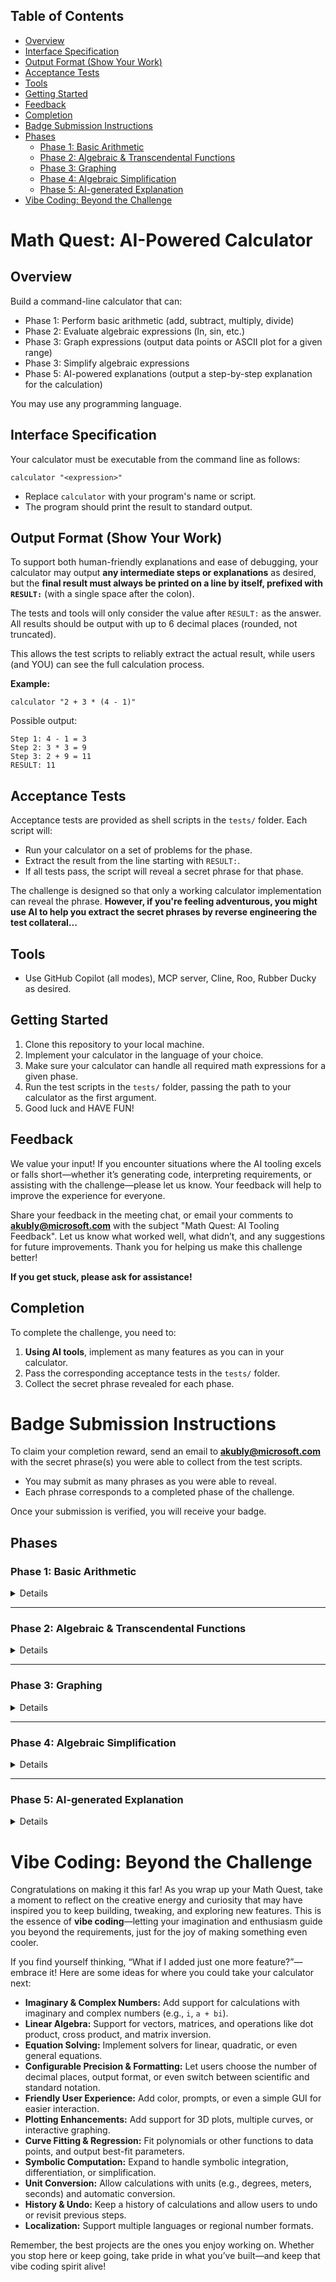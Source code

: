 ## Table of Contents

- [Overview](#overview)
- [Interface Specification](#interface-specification)
- [Output Format (Show Your Work)](#output-format-show-your-work)
- [Acceptance Tests](#acceptance-tests)
- [Tools](#tools)
- [Getting Started](#getting-started)
- [Feedback](#feedback)
- [Completion](#completion)
- [Badge Submission Instructions](#badge-submission-instructions)
- [Phases](#phases)
  - [Phase 1: Basic Arithmetic](#phase-1-basic-arithmetic)
  - [Phase 2: Algebraic & Transcendental Functions](#phase-2-algebraic--transcendental-functions)
  - [Phase 3: Graphing](#phase-3-graphing)
  - [Phase 4: Algebraic Simplification](#phase-4-algebraic-simplification)
  - [Phase 5: AI-generated Explanation](#phase-5-ai-generated-explanation)
- [Vibe Coding: Beyond the Challenge](#vibe-coding-beyond-the-challenge)

# Math Quest: AI-Powered Calculator

## Overview

Build a command-line calculator that can:
- Phase 1: Perform basic arithmetic (add, subtract, multiply, divide)
- Phase 2: Evaluate algebraic expressions (ln, sin, etc.)
- Phase 3: Graph expressions (output data points or ASCII plot for a given range)
- Phase 3: Simplify algebraic expressions
- Phase 5: AI-powered explanations (output a step-by-step explanation for the calculation)

You may use any programming language.

## Interface Specification

Your calculator must be executable from the command line as follows:

```
calculator "<expression>"
```

- Replace `calculator` with your program's name or script.
- The program should print the result to standard output.

## Output Format (Show Your Work)

To support both human-friendly explanations and ease of debugging, your calculator may output **any intermediate steps or explanations** as desired, but the **final result must always be printed on a line by itself, prefixed with `RESULT:`** (with a single space after the colon).

The tests and tools will only consider the value after `RESULT:` as the answer. All results should be output with up to 6 decimal places (rounded, not truncated).

This allows the test scripts to reliably extract the actual result, while users (and YOU) can see the full calculation process.

**Example:**
```
calculator "2 + 3 * (4 - 1)"
```
Possible output:
```
Step 1: 4 - 1 = 3
Step 2: 3 * 3 = 9
Step 3: 2 + 9 = 11
RESULT: 11
```

## Acceptance Tests

Acceptance tests are provided as shell scripts in the `tests/` folder.
Each script will:
- Run your calculator on a set of problems for the phase.
- Extract the result from the line starting with `RESULT:`.
- If all tests pass, the script will reveal a secret phrase for that phase.

The challenge is designed so that only a working calculator implementation can reveal the phrase.
**However, if you're feeling adventurous, you might use AI to help you extract the secret phrases by reverse engineering the test collateral...**

## Tools

- Use GitHub Copilot (all modes), MCP server, Cline, Roo, Rubber Ducky as desired.

## Getting Started

1. Clone this repository to your local machine.
2. Implement your calculator in the language of your choice.
3. Make sure your calculator can handle all required math expressions for a given phase.
4. Run the test scripts in the `tests/` folder, passing the path to your calculator as the first argument.
5. Good luck and HAVE FUN!

## Feedback
We value your input! If you encounter situations where the AI tooling excels or falls short—whether it’s generating code, interpreting requirements, or assisting with the challenge—please let us know. Your feedback will help to improve the experience for everyone.

Share your feedback in the meeting chat, or email your comments to **akubly@microsoft.com** with the subject "Math Quest: AI Tooling Feedback".
Let us know what worked well, what didn’t, and any suggestions for future improvements. Thank you for helping us make this challenge better!

**If you get stuck, please ask for assistance!**

## Completion

To complete the challenge, you need to:

1. **Using AI tools**, implement as many features as you can in your calculator.
2. Pass the corresponding acceptance tests in the `tests/` folder.
3. Collect the secret phrase revealed for each phase.

# Badge Submission Instructions
To claim your completion reward, send an email to **akubly@microsoft.com** with the secret phrase(s) you were able to collect from the test scripts.

- You may submit as many phrases as you were able to reveal.
- Each phrase corresponds to a completed phase of the challenge.

Once your submission is verified, you will receive your badge.

## Phases

### Phase 1: Basic Arithmetic

<details>

Your calculator should support:
- Addition, subtraction, multiplication, and division, with correct operator precedence.

  ```
  calculator "2 + 3 * 4"
  ```
  Expected output:
  ```
  RESULT: 14
  ```

Calculator Output Precision Requirement:
- All results must be output to at most 6 decimal places (rounded, not truncated), and must appear after `RESULT:`.
  Example: 2.7182818... => `RESULT: 2.718282`

</details>

---

### Phase 2: Algebraic & Transcendental Functions

<details>

Your calculator should support:
- Parentheses and exponentiation (`^`)
- Polynomials in one variable (e.g., `x^2 + 2*x + 1`)
- Exponential and logarithmic functions: `e^x`, `log` (base 10), and `ln` (natural logarithm)
- Trigonometric functions: `sin`, `cos`, `tan`, `asin`, `acos`, `atan` (all in radians)

  ```
  calculator "sin(pi/2) + log(100) + e^1"
  ```
  Expected output:
  ```
  RESULT: 4.718282
  ```

</details>

---

### Phase 3: Graphing

<details>

Your calculator should support:
- Outputting a table of (x, y) pairs for a given expression and range, suitable for graphing
- Optionally, generate a CSV file or plot directly using a helper script

  ```
  calculator "table(x^2 - 2*x + 1, x, -2, 2, 1)"
  ```
  Expected output:
  ```
  x,y
  -2,9
  -1,4
  0,1
  1,0
  2,1
  ```

</details>

---

### Phase 4: Algebraic Simplification

<details>

Your calculator should support:
- Full algebraic simplification of expressions, including:
  - Combining like terms (e.g., `x + x` → `2*x`)
  - Expanding and factoring polynomials
  - Rational expression simplification (e.g., `(x^2 - 1)/(x - 1)` → `x + 1`)
  - Canonical output formatting (e.g., `x + -1` → `x - 1`)

  ```
  calculator "(x^2 - 1)/(x - 1)"
  ```
  Expected output:
  ```
  RESULT: x + 1
  ```

</details>

---

### Phase 5: AI-generated Explanation

<details>

Your calculator should support:
- Outputting a step-by-step explanation of the calculation or simplification process, in addition to the final result

  ```
  calculator "explain (x + 1)^2"
  ```
  Possible output:
  ```
  Step 1: Expand (x + 1)^2 = x^2 + 2*x + 1
  RESULT: x^2 + 2*x + 1
  ```

</details>

# Vibe Coding: Beyond the Challenge

Congratulations on making it this far! As you wrap up your Math Quest, take a moment to reflect on the creative energy and curiosity that may have inspired you to keep building, tweaking, and exploring new features. This is the essence of **vibe coding**—letting your imagination and enthusiasm guide you beyond the requirements, just for the joy of making something even cooler.

If you find yourself thinking, “What if I added just one more feature?”—embrace it! Here are some ideas for where you could take your calculator next:

- **Imaginary & Complex Numbers:** Add support for calculations with imaginary and complex numbers (e.g., `i`, `a + bi`).
- **Linear Algebra:** Support for vectors, matrices, and operations like dot product, cross product, and matrix inversion.
- **Equation Solving:** Implement solvers for linear, quadratic, or even general equations.
- **Configurable Precision & Formatting:** Let users choose the number of decimal places, output format, or even switch between scientific and standard notation.
- **Friendly User Experience:** Add color, prompts, or even a simple GUI for easier interaction.
- **Plotting Enhancements:** Add support for 3D plots, multiple curves, or interactive graphing.
- **Curve Fitting & Regression:** Fit polynomials or other functions to data points, and output best-fit parameters.
- **Symbolic Computation:** Expand to handle symbolic integration, differentiation, or simplification.
- **Unit Conversion:** Allow calculations with units (e.g., degrees, meters, seconds) and automatic conversion.
- **History & Undo:** Keep a history of calculations and allow users to undo or revisit previous steps.
- **Localization:** Support multiple languages or regional number formats.

Remember, the best projects are the ones you enjoy working on. Whether you stop here or keep going, take pride in what you’ve built—and keep that vibe coding spirit alive!
